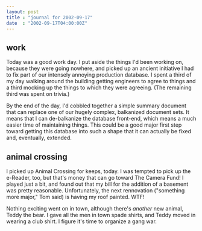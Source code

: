 ```yaml
---
layout: post
title : "journal for 2002-09-17"
date  : "2002-09-17T04:00:00Z"
---
```



## work

Today was a good work day.  I put aside the things I'd been working on, because they were going nowhere, and picked up an ancient initiative I had to fix part of our intensely annoying production database.  I spent a third of my day walking around the building getting engineers to agree to things and a third mocking up the things to which they were agreeing.  (The remaining third was spent on trivia.)

By the end of the day, I'd cobbled together a simple summary document that can replace one of our hugely complex, balkanized document sets.  It means that I can de-balkanize the database front-end, which means a much easier time of maintaining things.  This could be a good major first step toward getting this database into such a shape that it can actually be fixed and, eventually, extended.

## animal crossing

I picked up Animal Crossing for keeps, today.  I was tempted to pick up the e-Reader, too, but that's money that can go toward The Camera Fund!  I played just a bit, and found out that my bill for the addition of a basement was pretty reasonable.  Unfortunately, the next rennovation ("something more major," Tom said) is having my roof painted.  WTF!

Nothing exciting went on in town, although there's <em>another</em> new animal, Teddy the bear.  I gave all the men in town spade shirts, and Teddy moved in wearing a club shirt.  I figure it's time to organize a gang war.

